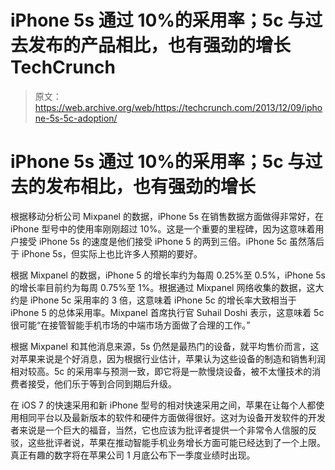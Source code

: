 # iPhone 5s 通过 10%的采用率；5c 与过去发布的产品相比，也有强劲的增长 TechCrunch

> 原文：<https://web.archive.org/web/https://techcrunch.com/2013/12/09/iphone-5s-5c-adoption/>

# iPhone 5s 通过 10%的采用率；5c 与过去的发布相比，也有强劲的增长

根据移动分析公司 Mixpanel 的数据，iPhone 5s 在销售数据方面做得非常好，在 iPhone 型号中的使用率刚刚超过 10%。这是一个重要的里程碑，因为这意味着用户接受 iPhone 5s 的速度是他们接受 iPhone 5 的两到三倍。iPhone 5c 虽然落后于 iPhone 5s，但实际上也比许多人预期的要好。

根据 Mixpanel 的数据，iPhone 5 的增长率约为每周 0.25%至 0.5%，iPhone 5s 的增长率目前约为每周 0.75%至 1%。根据通过 Mixpanel 网络收集的数据，这大约是 iPhone 5c 采用率的 3 倍，这意味着 iPhone 5c 的增长率大致相当于 iPhone 5 的总体采用率。Mixpanel 首席执行官 Suhail Doshi 表示，这意味着 5c 很可能“在接管智能手机市场的中端市场方面做了合理的工作。”

根据 Mixpanel 和其他消息来源，5s 仍然是最热门的设备，就平均售价而言，这对苹果来说是个好消息，因为根据行业估计，苹果认为这些设备的制造和销售利润相对较高。5c 的采用率与预测一致，即它将是一款慢烧设备，被不太懂技术的消费者接受，他们乐于等到合同到期后升级。

在 iOS 7 的快速采用和新 iPhone 型号的相对快速采用之间，苹果在让每个人都使用相同平台以及最新版本的软件和硬件方面做得很好。这对为设备开发软件的开发者来说是一个巨大的福音，当然，它也应该为批评者提供一个非常令人信服的反驳，这些批评者说，苹果在推动智能手机业务增长方面可能已经达到了一个上限。真正有趣的数字将在苹果公司 1 月底公布下一季度业绩时出现。